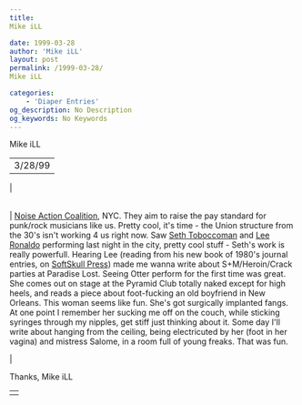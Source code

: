 ```yaml
---
title: 
Mike iLL

date: 1999-03-28
author: 'Mike iLL'
layout: post
permalink: /1999-03-28/
Mike iLL

categories:
    - 'Diaper Entries'
og_description: No Description
og_keywords: No Keywords
---
```

<style>
body {
  background-color: ;
  color: ;
}
a {
  color: ;
}
a:active {
  color: ;
}
a:visited {
  color: ;
}
</style>



Mike iLL








|  |
| --- |
| 3/28/99
 |

  
  



|  |
| --- |
| 
[Noise Action Coalition](http://www.webcom.com/jimp/nac.html), NYC.
 They aim to raise the pay standard for punk/rock musicians like us. Pretty cool, it's time -
the Union structure from the 30's isn't working 4 us right now.
Saw [Seth Toboccoman](http://www.igc.apc.org/deepdish/lockdown/ww3/index.html)
 and [Lee Ronaldo](http://www.levity.com/corduroy/ranaldo.htm) performing last night in the city,
pretty cool stuff - Seth's work is really powerfull. Hearing Lee (reading from his new book of 1980's journal entries, on
[SoftSkull Press](http://www.softskull.com)) made me wanna write about S+M/Heroin/Crack
 parties at Paradise
Lost.
Seeing Otter perform for the first time was great. She comes out on stage at the Pyramid Club totally
naked except for high heels, and reads a piece about foot-fucking an old boyfriend in New Orleans. This woman seems like fun.
She's got surgically implanted fangs. At one point I remember her sucking me off on the couch, while sticking syringes through my nipples, get stiff just
thinking about it.
Some day I'll write about hanging from the ceiling, being electricuted by her (foot in her vagina) and mistress Salome,
in a room full of young freaks. That was fun.



 |


 Thanks, Mike iLL

  



|  |
| --- |
|  |


  

  

  

  







